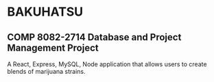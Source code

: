 # BAKUHATSU

## COMP 8082-2714 Database and Project Management Project

A React, Express, MySQL, Node application that allows users to create blends of marijuana strains.
